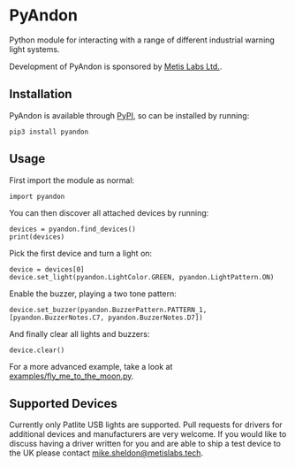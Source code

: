 # PyAndon
Python module for interacting with a range of different industrial warning light systems.

Development of PyAndon is sponsored by [Metis Labs Ltd.](https://www.metislabs.tech).

## Installation

PyAndon is available through [PyPI](https://pypi.org/project/pyandon/), so can be installed by running:

    pip3 install pyandon

## Usage

First import the module as normal:

    import pyandon

You can then discover all attached devices by running:

    devices = pyandon.find_devices()
    print(devices)

Pick the first device and turn a light on:

    device = devices[0]
    device.set_light(pyandon.LightColor.GREEN, pyandon.LightPattern.ON)

Enable the buzzer, playing a two tone pattern:

    device.set_buzzer(pyandon.BuzzerPattern.PATTERN_1, [pyandon.BuzzerNotes.C7, pyandon.BuzzerNotes.D7])

And finally clear all lights and buzzers:

    device.clear()

For a more advanced example, take a look at [examples/fly\_me\_to\_the\_moon.py](examples/fly_me_to_the_moon.py).

## Supported Devices

Currently only Patlite USB lights are supported. Pull requests for drivers for additional devices and manufacturers are very welcome. If you would like to discuss having a driver written for you and are able to ship a test device to the UK please contact <mike.sheldon@metislabs.tech>.
